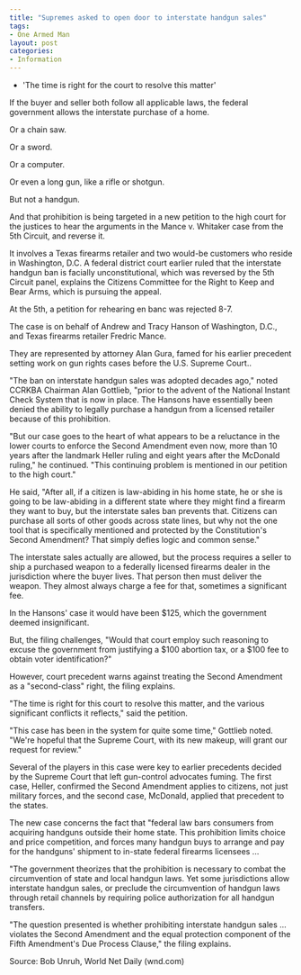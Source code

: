```yaml
---
title: "Supremes asked to open door to interstate handgun sales"
tags:
- One Armed Man
layout: post
categories:
- Information
---
```


- 'The time is right for the court to resolve this matter'

If the buyer and seller both follow all applicable laws, the federal government allows the interstate purchase of a home.

Or a chain saw.

Or a sword.

Or a computer.

Or even a long gun, like a rifle or shotgun.

But not a handgun.

And that prohibition is being targeted in a new petition to the high court for the justices to hear the arguments in the Mance v. Whitaker case from the 5th Circuit, and reverse it.

It involves a Texas firearms retailer and two would-be customers who reside in Washington, D.C. A federal district court earlier ruled that the interstate handgun ban is facially unconstitutional, which was reversed by the 5th Circuit panel, explains the Citizens Committee for the Right to Keep and Bear Arms, which is pursuing the appeal.

At the 5th, a petition for rehearing en banc was rejected 8-7.

The case is on behalf of Andrew and Tracy Hanson of Washington, D.C., and Texas firearms retailer Fredric Mance.

They are represented by attorney Alan Gura, famed for his earlier precedent setting work on gun rights cases before the U.S. Supreme Court..

"The ban on interstate handgun sales was adopted decades ago," noted CCRKBA Chairman Alan Gottlieb, "prior to the advent of the National Instant Check System that is now in place. The Hansons have essentially been denied the ability to legally purchase a handgun from a licensed retailer because of this prohibition.

"But our case goes to the heart of what appears to be a reluctance in the lower courts to enforce the Second Amendment even now, more than 10 years after the landmark Heller ruling and eight years after the McDonald ruling," he continued. "This continuing problem is mentioned in our petition to the high court."

He said, "After all, if a citizen is law-abiding in his home state, he or she is going to be law-abiding in a different state where they might find a firearm they want to buy, but the interstate sales ban prevents that. Citizens can purchase all sorts of other goods across state lines, but why not the one tool that is specifically mentioned and protected by the Constitution's Second Amendment? That simply defies logic and common sense."

The interstate sales actually are allowed, but the process requires a seller to ship a purchased weapon to a federally licensed firearms dealer in the jurisdiction where the buyer lives. That person then must deliver the weapon. They almost always charge a fee for that, sometimes a significant fee.

In the Hansons' case it would have been $125, which the government deemed insignificant.

But, the filing challenges, "Would that court employ such reasoning to excuse the government from justifying a $100 abortion tax, or a $100 fee to obtain voter identification?"

However, court precedent warns against treating the Second Amendment as a "second-class" right, the filing explains.

"The time is right for this court to resolve this matter, and the various significant conflicts it reflects," said the petition.

"This case has been in the system for quite some time," Gottlieb noted. "We're hopeful that the Supreme Court, with its new makeup, will grant our request for review."

Several of the players in this case were key to earlier precedents decided by the Supreme Court that left gun-control advocates fuming. The first case, Heller, confirmed the Second Amendment applies to citizens, not just military forces, and the second case, McDonald, applied that precedent to the states.

The new case concerns the fact that "federal law bars consumers from acquiring handguns outside their home state. This prohibition limits choice and price competition, and forces many handgun buys to arrange and pay for the handguns' shipment to in-state federal firearms licensees ...

"The government theorizes that the prohibition is necessary to combat the circumvention of state and local handgun laws. Yet some jurisdictions allow interstate handgun sales, or preclude the circumvention of handgun laws through retail channels by requiring police authorization for all handgun transfers.

"The question presented is whether prohibiting interstate handgun sales ... violates the Second Amendment and the equal protection component of the Fifth Amendment's Due Process Clause," the filing explains.

Source: Bob Unruh, World Net Daily (wnd.com)